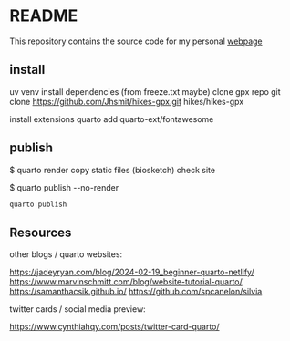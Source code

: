 # README

This repository contains the source code for my personal [webpage](https://jhsmit.org/)

## install

uv venv
install dependencies (from freeze.txt maybe)
clone gpx repo git clone https://github.com/Jhsmit/hikes-gpx.git hikes/hikes-gpx

install extensions
quarto add quarto-ext/fontawesome

## publish


$ quarto render
copy static files (biosketch)
check site

$ quarto publish --no-render

```bash
quarto publish
```


## Resources


other blogs / quarto websites:

https://jadeyryan.com/blog/2024-02-19_beginner-quarto-netlify/
https://www.marvinschmitt.com/blog/website-tutorial-quarto/
https://samanthacsik.github.io/
https://github.com/spcanelon/silvia


twitter cards / social media preview:

https://www.cynthiahqy.com/posts/twitter-card-quarto/
